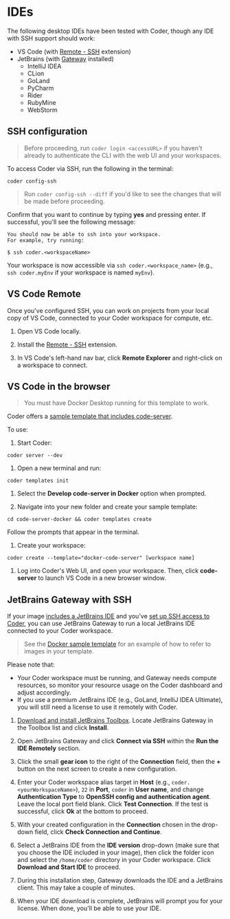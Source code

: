 # IDEs

The following desktop IDEs have been tested with Coder, though any IDE with SSH
support should work:

- VS Code (with [Remote -
  SSH](https://marketplace.visualstudio.com/items?itemName=ms-vscode-remote.remote-ssh)
  extension)
- JetBrains (with
  [Gateway](https://www.jetbrains.com/help/idea/remote-development-a.html#launch_gateway)
  installed)
  - IntelliJ IDEA
  - CLion
  - GoLand
  - PyCharm
  - Rider
  - RubyMine
  - WebStorm

## SSH configuration

> Before proceeding, run `coder login <accessURL>` if you haven't already to
> authenticate the CLI with the web UI and your workspaces.

To access Coder via SSH, run the following in the terminal:

```console
coder config-ssh
```

> Run `coder config-ssh --diff` if you'd like to see the changes that will be
> made before proceeding.

Confirm that you want to continue by typing **yes** and pressing enter. If
successful, you'll see the following message:

```console
You should now be able to ssh into your workspace.
For example, try running:

$ ssh coder.<workspaceName>
```

Your workspace is now accessible via `ssh coder.<workspace_name>` (e.g.,
`ssh coder.myEnv` if your workspace is named `myEnv`).

## VS Code Remote

Once you've configured SSH, you can work on projects from your local copy of VS
Code, connected to your Coder workspace for compute, etc.

1. Open VS Code locally.

1. Install the [Remote - SSH](https://marketplace.visualstudio.com/items?itemName=ms-vscode-remote.remote-ssh)
   extension.

1. In VS Code's left-hand nav bar, click **Remote Explorer** and right-click on
   a workspace to connect.

## VS Code in the browser

> You must have Docker Desktop running for this template to work.

Coder offers a [sample template that includes
code-server](../examples/templates/docker-code-server/README.md).

To use:

1. Start Coder:

  ```console
  coder server --dev
  ```

1. Open a new terminal and run:

  ```console
  coder templates init
  ```

1. Select the **Develop code-server in Docker** option when prompted.

1. Navigate into your new folder and create your sample template:

  ```console
  cd code-server-docker && coder templates create
  ```

  Follow the prompts that appear in the terminal.

1. Create your workspace:

  ```console
  coder create --template="docker-code-server" [workspace name]
  ```

1. Log into Coder's Web UI, and open your workspace. Then,
   click **code-server** to launch VS Code in a new browser window.

## JetBrains Gateway with SSH

If your image
[includes a JetBrains IDE](../admin/workspace-management/installing-jetbrains.md)
and you've [set up SSH access to Coder](./ssh.md), you can use JetBrains Gateway
to run a local JetBrains IDE connected to your Coder workspace.

> See the [Docker sample template](../examples/templates/docker/main.tf) for an
> example of how to refer to images in your template.

Please note that:

- Your Coder workspace must be running, and Gateway needs compute resources, so
  monitor your resource usage on the Coder dashboard and adjust accordingly.
- If you use a premium JetBrains IDE (e.g., GoLand, IntelliJ IDEA Ultimate), you
  will still need a license to use it remotely with Coder.

1. [Download and install JetBrains Toolbox](https://www.jetbrains.com/toolbox-app/).
   Locate JetBrains Gateway in the Toolbox list and click **Install**.

1. Open JetBrains Gateway and click **Connect via SSH** within the **Run the IDE
   Remotely** section.

1. Click the small **gear icon** to the right of the **Connection** field, then
   the **+** button on the next screen to create a new configuration.

1. Enter your Coder workspace alias target in **Host** (e.g.,
   `coder.<yourWorkspaceName>`), `22` in **Port**, `coder` in **User name**, and change
   **Authentication Type** to **OpenSSH config and authentication agent**. Leave
   the local port field blank. Click **Test Connection**. If the test is
   successful, click **Ok** at the bottom to proceed.

1. With your created configuration in the **Connection** chosen in the drop-down
   field, click **Check Connection and Continue**.

1. Select a JetBrains IDE from the **IDE version** drop-down (make sure that you
   choose the IDE included in your image), then click the folder icon and select the
   `/home/coder` directory in your Coder workspace. Click **Download and Start
   IDE** to proceed.

1. During this installation step, Gateway downloads the IDE and a JetBrains
   client. This may take a couple of minutes.

1. When your IDE download is complete, JetBrains will prompt you for your
   license. When done, you'll be able to use your IDE.
